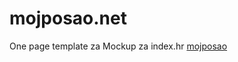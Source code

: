 # mojposao.net
One page template za Mockup za index.hr
<a class="btn btn-primary btn-xl js-scroll-trigger" role="button" href="/ihr">mojposao</a>
